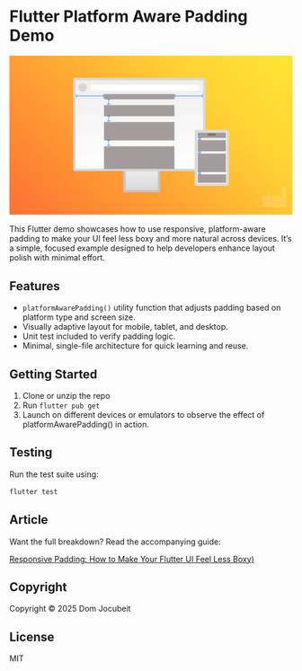 # Flutter Platform Aware Padding Demo

[![Banner](media/banner.png)](https://github.com/dartfoundry/flutter_platform_padding)

This Flutter demo showcases how to use responsive, platform-aware padding to make your UI feel less boxy and more natural across devices. It’s a simple, focused example designed to help developers enhance layout polish with minimal effort.

## Features

- `platformAwarePadding()` utility function that adjusts padding based on platform type and screen size.
- Visually adaptive layout for mobile, tablet, and desktop.
- Unit test included to verify padding logic.
- Minimal, single-file architecture for quick learning and reuse.

## Getting Started

1. Clone or unzip the repo
2. Run `flutter pub get`
3. Launch on different devices or emulators to observe the effect of platformAwarePadding() in action.

## Testing

Run the test suite using:

```sh
flutter test
```

## Article

Want the full breakdown? Read the accompanying guide:

[Responsive Padding: How to Make Your Flutter UI Feel Less Boxy)](https://medium.com/dartfoundry/806e488789ae)

## Copyright

Copyright © 2025 Dom Jocubeit

## License

MIT

